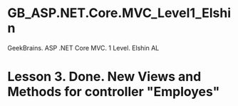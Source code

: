 # GB_ASP.NET.Core.MVC_Level1_Elshin
GeekBrains.  ASP .NET Core MVC. 1 Level. Elshin AL

# Lesson 3. Done. New Views and Methods for controller "Employes"
